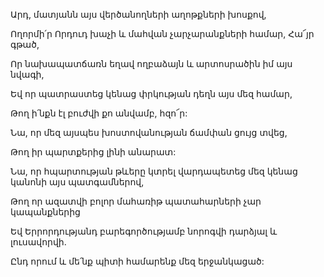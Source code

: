 Արդ, մատյանն այս վերծանողների աղոթքների խոսքով,

Ողորմի՛ր Որդուդ խաչի և մահվան չարչարանքների համար, Հա՜յր գթած,

Որ նախապատճառն եղավ ողբաձայն և արտոսրածին իմ այս նվագի,

Եվ որ պատրաստեց կենաց փրկության դեղն այս մեզ համար,

Թող ի՛նքն էլ բուժվի քո անվամբ, հզո՜ր:

Նա, որ մեզ այսպես խոստովանության ճամփան ցույց տվեց,

Թող իր պարտքերից լինի անարատ:

Նա, որ հպարտության թևերը կտրել վարդապետեց մեզ կենաց կանոնի այս պատգամներով,

Թող որ ազատվի բոլոր մահառիթ պատահարների չար կապանքներից

Եվ Երրորդությանդ բարեգործությամբ նորոգվի դարձյալ և լուսավորվի.

Ընդ որում և մե՛նք պիտի համարենք մեզ երջանկացած: